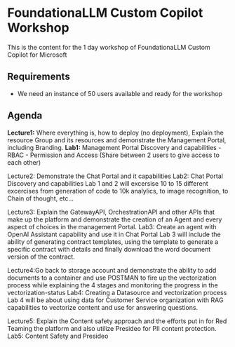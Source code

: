 # FoundationaLLM Custom Copilot Workshop
This is the content for the 1 day workshop of FoundationaLLM Custom Copilot for Microsoft

## Requirements
- We need an instance of 50 users available and ready for the workshop

## Agenda
**Lecture1:** Where everything is, how to deploy (no deployment), Explain the resource Group and its resources and demonstrate the Management Portal, including Branding.
**Lab1:** Management Portal Discovery and capabilities - RBAC - Permission and Access (Share between 2 users to give access to each other)

Lecture2: Demonstrate the Chat Portal and it capabilities
Lab2: Chat Portal Discovery and capabilities
Lab 1 and 2 will excersise 10 to 15 different excercises from generation of code to 10k analylics, to image recognition, to Chain of thought, etc...

Lecture3: Explain the GatewayAPI, OrchestrationAPI and other APIs that make up the platform and demonstrate the creation of an Agent and every aspect of choices in the management Portal.
Lab3: Create an agent with OpenAI Assistant capability and use it in Chat Portal
Lab 3 will include the ability of generating contract templates, using the template to generate a specific contract with details and finally download the word document version of the contract.

Lecture4:Go back to storage account and demonstrate the ability to add documents to a container and use POSTMAN to fire up the vectorization process while explaining the 4 stages and monitoring the progress in the vectorization-status
Lab4: Creating a Datasource and vectorization process
Lab 4 will be about using data for Customer Service organization with RAG capabilities to vectorize content and use for answering questions.

Lecture5: Explain the Content safety approach and the efforts put in for Red Teaming the platform and also utilize Presideo for PII content protection.
Lab5: Content Safety and Presideo 

